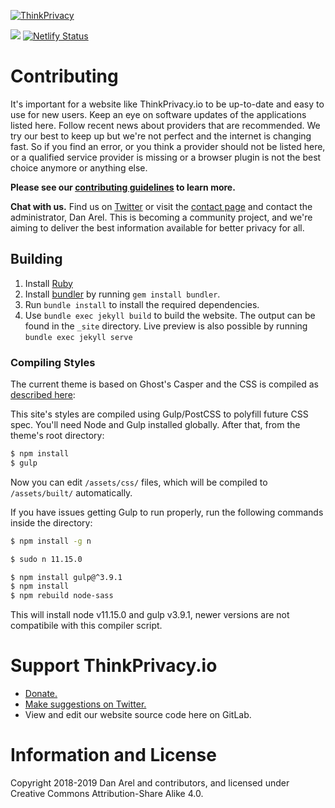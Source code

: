 [![ThinkPrivacy](https://www.thinkprivacy.io/assets/images/2019_logo.png)](https://www.thinkprivacy.io/)

[![](https://img.shields.io/badge/Made%20With-Jekyll-green.svg)](https://jekyllrb.com/) [![Netlify Status](https://api.netlify.com/api/v1/badges/2cff0d22-54e5-45ca-9350-305b5258c551/deploy-status)](https://app.netlify.com/sites/inspiring-cray-be7eef/deploys)

# Contributing

It's important for a website like ThinkPrivacy.io to be up-to-date and easy to use for new users. Keep an eye on software updates of the applications listed here. Follow recent news about providers that are recommended. We try our best to keep up but we're not perfect and the internet is changing fast. So if you find an error, or you think a provider should not be listed here, or a qualified service provider is missing or a browser plugin is not the best choice anymore or anything else.

**Please see our [contributing guidelines](.gitlab/CONTRIBUTING.md) to learn more.**

**Chat with us.** Find us on [Twitter](https://www.twitter.com/ThinkPrivacyIO) or visit the [contact page](https://thinkprivacy.io/contact.html) and contact the administrator, Dan Arel. This is becoming a community project, and we're aiming to deliver the best information available for better privacy for all.

## Building

1. Install [Ruby](https://www.ruby-lang.org/en/documentation/installation/)
1. Install [bundler](https://bundler.io/) by running `gem install bundler`.
1. Run `bundle install` to install the required dependencies.
1. Use `bundle exec jekyll build` to build the website. The output can be found in the `_site` directory.  Live preview is also possible by running `bundle exec jekyll serve`

### Compiling Styles

The current theme is based on Ghost's Casper and the CSS is compiled as [described here](https://github.com/tryghost/casper#development):

This site's styles are compiled using Gulp/PostCSS to polyfill future CSS spec. You'll need Node and Gulp installed globally. After that, from the theme's root directory:

```bash
$ npm install
$ gulp
```

Now you can edit `/assets/css/` files, which will be compiled to `/assets/built/` automatically.

If you have issues getting Gulp to run properly, run the following commands inside the directory:

```bash
$ npm install -g n

$ sudo n 11.15.0

$ npm install gulp@^3.9.1
$ npm install 
$ npm rebuild node-sass
```

This will install node v11.15.0 and gulp v3.9.1, newer versions are not compatibile with this compiler script. 

# Support ThinkPrivacy.io

- [Donate.](https://thinkprivacy.io/donate.html)
- [Make suggestions on Twitter.](https://www.twitter.com/ThinkPrivacyIO)
- View and edit our website source code here on GitLab.

# Information and License

Copyright 2018-2019 Dan Arel and contributors, and licensed under Creative Commons Attribution-Share Alike 4.0.
